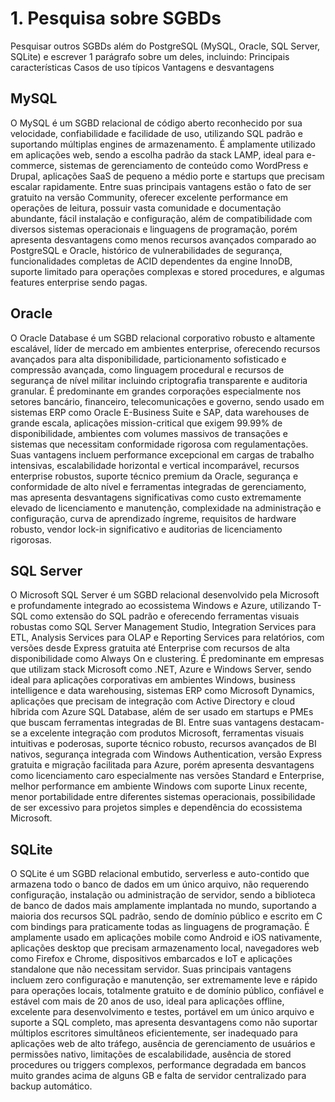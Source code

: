 # 1. Pesquisa sobre SGBDs
Pesquisar outros SGBDs além do PostgreSQL (MySQL, Oracle, SQL Server, SQLite) e escrever 1 parágrafo sobre um deles, incluindo:
    Principais características
    Casos de uso típicos
    Vantagens e desvantagens

## MySQL
O MySQL é um SGBD relacional de código aberto reconhecido por sua velocidade, confiabilidade e facilidade de uso, utilizando SQL padrão e suportando múltiplas engines de armazenamento. É amplamente utilizado em aplicações web, sendo a escolha padrão da stack LAMP, ideal para e-commerce, sistemas de gerenciamento de conteúdo como WordPress e Drupal, aplicações SaaS de pequeno a médio porte e startups que precisam escalar rapidamente. 
Entre suas principais vantagens estão o fato de ser gratuito na versão Community, oferecer excelente performance em operações de leitura, possuir vasta comunidade e documentação abundante, fácil instalação e configuração, além de compatibilidade com diversos sistemas operacionais e linguagens de programação, porém apresenta desvantagens como menos recursos avançados comparado ao PostgreSQL e Oracle, histórico de vulnerabilidades de segurança, funcionalidades completas de ACID dependentes da engine InnoDB, suporte limitado para operações complexas e stored procedures, e algumas features enterprise sendo pagas.

## Oracle
O Oracle Database é um SGBD relacional corporativo robusto e altamente escalável, líder de mercado em ambientes enterprise, oferecendo recursos avançados para alta disponibilidade, particionamento sofisticado e compressão avançada, como linguagem procedural e recursos de segurança de nível militar incluindo criptografia transparente e auditoria granular. É predominante em grandes corporações especialmente nos setores bancário, financeiro, telecomunicações e governo, sendo usado em sistemas ERP como Oracle E-Business Suite e SAP, data warehouses de grande escala, aplicações mission-critical que exigem 99.99% de disponibilidade, ambientes com volumes massivos de transações e sistemas que necessitam conformidade rigorosa com regulamentações. Suas vantagens incluem performance excepcional em cargas de trabalho intensivas, escalabilidade horizontal e vertical incomparável, recursos enterprise robustos, suporte técnico premium da Oracle, segurança e conformidade de alto nível e ferramentas integradas de gerenciamento, mas apresenta desvantagens significativas como custo extremamente elevado de licenciamento e manutenção, complexidade na administração e configuração, curva de aprendizado íngreme, requisitos de hardware robusto, vendor lock-in significativo e auditorias de licenciamento rigorosas.

## SQL Server 
O Microsoft SQL Server é um SGBD relacional desenvolvido pela Microsoft e profundamente integrado ao ecossistema Windows e Azure, utilizando T-SQL como extensão do SQL padrão e oferecendo ferramentas visuais robustas como SQL Server Management Studio, Integration Services para ETL, Analysis Services para OLAP e Reporting Services para relatórios, com versões desde Express gratuita até Enterprise com recursos de alta disponibilidade como Always On e clustering. É predominante em empresas que utilizam stack Microsoft como .NET, Azure e Windows Server, sendo ideal para aplicações corporativas em ambientes Windows, business intelligence e data warehousing, sistemas ERP como Microsoft Dynamics, aplicações que precisam de integração com Active Directory e cloud híbrida com Azure SQL Database, além de ser usado em startups e PMEs que buscam ferramentas integradas de BI. Entre suas vantagens destacam-se a excelente integração com produtos Microsoft, ferramentas visuais intuitivas e poderosas, suporte técnico robusto, recursos avançados de BI nativos, segurança integrada com Windows Authentication, versão Express gratuita e migração facilitada para Azure, porém apresenta desvantagens como licenciamento caro especialmente nas versões Standard e Enterprise, melhor performance em ambiente Windows com suporte Linux recente, menor portabilidade entre diferentes sistemas operacionais, possibilidade de ser excessivo para projetos simples e dependência do ecossistema Microsoft.


## SQLite
O SQLite é um SGBD relacional embutido, serverless e auto-contido que armazena todo o banco de dados em um único arquivo, não requerendo configuração, instalação ou administração de servidor, sendo a biblioteca de banco de dados mais amplamente implantada no mundo, suportando a maioria dos recursos SQL padrão, sendo de domínio público e escrito em C com bindings para praticamente todas as linguagens de programação. É amplamente usado em aplicações mobile como Android e iOS nativamente, aplicações desktop que precisam armazenamento local, navegadores web como Firefox e Chrome, dispositivos embarcados e IoT e aplicações standalone que não necessitam servidor. 
 Suas principais vantagens incluem zero configuração e manutenção, ser extremamente leve e rápido para operações locais, totalmente gratuito e de domínio público, confiável e estável com mais de 20 anos de uso, ideal para aplicações offline, excelente para desenvolvimento e testes, portável em um único arquivo e suporte a SQL completo, mas apresenta desvantagens como não suportar múltiplos escritores simultâneos eficientemente, ser inadequado para aplicações web de alto tráfego, ausência de gerenciamento de usuários e permissões nativo, limitações de escalabilidade, ausência de stored procedures ou triggers complexos, performance degradada em bancos muito grandes acima de alguns GB e falta de servidor centralizado para backup automático.